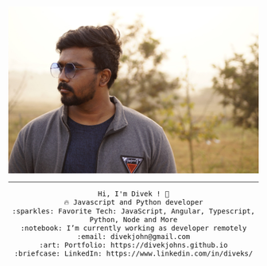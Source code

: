 <img src="./_DSC0287.JPG"/>
 <hr></hr>
<p align="center">
  <samp>
    Hi, I'm Divek ! 👋 <br>
    🔥 Javascript and Python developer <br>
    :sparkles: Favorite Tech: JavaScript, Angular, Typescript, Python, Node and More <br>
    :notebook: I’m currently working as developer remotely <br>
    :email:	divekjohn@gmail.com <br>
    :art: Portfolio: https://divekjohns.github.io <br>
    :briefcase: LinkedIn: https://www.linkedin.com/in/diveks/ <br>
  </samp>
</p>
